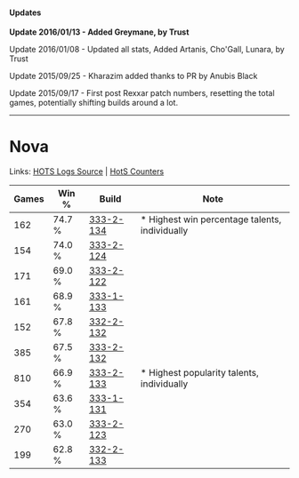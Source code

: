 #### Updates
**Update 2016/01/13 - Added Greymane, by Trust**

Update 2016/01/08 - Updated all stats, Added Artanis, Cho'Gall, Lunara, by Trust

Update 2015/09/25 - Kharazim added thanks to PR by Anubis Black

Update 2015/09/17 - First post Rexxar patch numbers, resetting the total games, potentially shifting builds around a lot.

***

# Nova

Links: [HOTS Logs Source](https://www.hotslogs.com/Sitewide/HeroDetails?Hero=Nova) | [HotS Counters](http://hotscounters.com/#/hero/Nova)

Games  | Win %  | Build     | Note
-----  | -----  | -----     | ----
162    | 74.7 % | [333-2-134](http://www.heroesfire.com/hots/talent-calculator/nova#oswc) | * Highest win percentage talents, individually
154    | 74.0 % | [333-2-124](http://www.heroesfire.com/hots/talent-calculator/nova#oswS) | 
171    | 69.0 % | [333-2-122](http://www.heroesfire.com/hots/talent-calculator/nova#oswQ) | 
161    | 68.9 % | [333-1-133](http://www.heroesfire.com/hots/talent-calculator/nova#osgz) | 
152    | 67.8 % | [332-2-132](http://www.heroesfire.com/hots/talent-calculator/nova#oqUK) | 
385    | 67.5 % | [333-2-132](http://www.heroesfire.com/hots/talent-calculator/nova#oswa) | 
810    | 66.9 % | [333-2-133](http://www.heroesfire.com/hots/talent-calculator/nova#oswb) | * Highest popularity talents, individually
354    | 63.6 % | [333-1-131](http://www.heroesfire.com/hots/talent-calculator/nova#osgx) | 
270    | 63.0 % | [333-2-123](http://www.heroesfire.com/hots/talent-calculator/nova#oswR) | 
199    | 62.8 % | [332-2-133](http://www.heroesfire.com/hots/talent-calculator/nova#oqUL) | 
